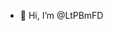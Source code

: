- 👋 Hi, I’m @LtPBmFD

<!---
LtPBmFD/LtPBmFD is a ✨ special ✨ repository because its `README.md` (this file) appears on your GitHub profile.
You can click the Preview link to take a look at your changes.
--->
